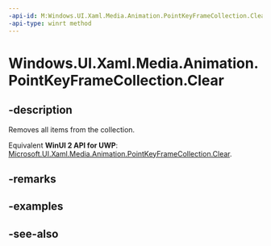 ```yaml
---
-api-id: M:Windows.UI.Xaml.Media.Animation.PointKeyFrameCollection.Clear
-api-type: winrt method
---
```


<!-- Method syntax
public void Clear()
-->

# Windows.UI.Xaml.Media.Animation.PointKeyFrameCollection.Clear

## -description
Removes all items from the collection.

Equivalent **WinUI 2 API for UWP**: [Microsoft.UI.Xaml.Media.Animation.PointKeyFrameCollection.Clear](/windows/winui/api/microsoft.ui.xaml.media.animation.pointkeyframecollection.clear).

## -remarks


## -examples

## -see-also
